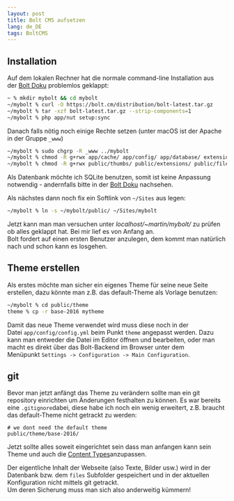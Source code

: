 ```yaml
---
layout: post
title: Bolt CMS aufsetzen
lang: de_DE
tags: BoltCMS
---
```


## Installation

Auf dem lokalen Rechner hat die normale command-line Installation aus der [Bolt Doku](https://docs.bolt.cm/3.2/installation/install-command-line) problemlos geklappt:

``` sh
~ % mkdir mybolt && cd mybolt
~/mybolt % curl -O https://bolt.cm/distribution/bolt-latest.tar.gz
~/mybolt % tar -xzf bolt-latest.tar.gz --strip-components=1
~/mybolt % php app/nut setup:sync
```

Danach falls nötig noch einige Rechte setzen (unter macOS ist der Apache in der Gruppe `_www`)

``` sh
~/mybolt % sudo chgrp -R _www ../mybolt
~/mybolt % chmod -R g+rwx app/cache/ app/config/ app/database/ extensions/
~/mybolt % chmod -R g+rwx public/thumbs/ public/extensions/ public/files/ public/theme/
```

Als Datenbank möchte ich SQLite benutzen, somit ist keine Anpassung notwendig - andernfalls bitte in der [Bolt Doku](https://docs.bolt.cm/3.2/configuration/database) nachsehen.

Als nächstes dann noch fix ein Softlink von `~/Sites` aus legen:
``` sh
~/mybolt % ln -s ~/mybolt/public/ ~/Sites/mybolt
```
Jetzt kann man man versuchen unter _localhost/~martin/mybolt/_ zu prüfen ob alles geklappt hat. Bei mir lief es von Anfang an.   
Bolt fordert auf einen ersten Benutzer anzulegen, dem kommt man natürlich nach und schon kann es losgehen.

## Theme erstellen

Als erstes möchte man sicher ein eigenes Theme für seine neue Seite erstellen, dazu könnte man z.B. das default-Theme als Vorlage benutzen:

``` sh
~/mybolt % cd public/theme
theme % cp -r base-2016 mytheme  
```
Damit das neue Theme verwendet wird muss diese noch in der Datei `app/config/config.yml` beim Punkt `theme` angepasst werden. Dazu kann man entweder die Datei im Editor öffnen und bearbeiten, oder man macht es direkt über das Bolt-Backend im Browser unter dem Menüpunkt `Settings -> Configuration -> Main Configuration`.

## git

Bevor man jetzt anfängt das Theme zu verändern sollte man ein git repository einrichten um Änderungen festhalten zu können. Es war bereits eine `.gitignore`dabei, diese habe ich noch ein wenig erweitert, z.B. braucht das default-Theme nicht getrackt zu werden:

```
# we dont need the default theme
public/theme/base-2016/  
```

Jetzt sollte alles soweit eingerichtet sein dass man anfangen kann sein Theme und auch die [Content Types](https://docs.bolt.cm/3.2/contenttypes/intro)anzupassen.

Der eigentliche Inhalt der Webseite (also Texte, Bilder usw.) wird in der Datenbank bzw. dem `files` Subfolder gespeichert und in der aktuellen Konfiguration nicht mittels git getrackt.   
Um deren Sicherung muss man sich also anderweitig kümmern!
